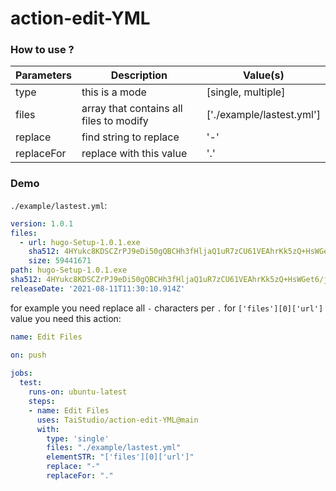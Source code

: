 # action-edit-YML

### How to use ?

| Parameters | Description | Value(s) |
| ----------- | ----------- | ----------- |
| type | this is a mode | [single, multiple] |
| files | array that contains all files to modify | ['./example/lastest.yml']
| replace | find string to replace | '-' |
| replaceFor | replace with this value | '.' |

### Demo

```./example/lastest.yml```:
```yml
version: 1.0.1
files:
  - url: hugo-Setup-1.0.1.exe
    sha512: 4HYukc8KDSCZrPJ9eDi50gQBCHh3fHljaQ1uR7zCU61VEAhrKk5zQ+HsWGet6/jmH8fVE9SYRAZeDU1m8OMeBA==
    size: 59441671
path: hugo-Setup-1.0.1.exe
sha512: 4HYukc8KDSCZrPJ9eDi50gQBCHh3fHljaQ1uR7zCU61VEAhrKk5zQ+HsWGet6/jmH8fVE9SYRAZeDU1m8OMeBA==
releaseDate: '2021-08-11T11:30:10.914Z'
```
for example you need replace all ``-`` characters per ``.`` for ``['files'][0]['url']`` value you need this action:
```yml
name: Edit Files

on: push
    
jobs:
  test:
    runs-on: ubuntu-latest
    steps:
    - name: Edit Files
      uses: TaiStudio/action-edit-YML@main
      with:
        type: 'single'
        files: "./example/lastest.yml"
        elementSTR: "['files'][0]['url']"
        replace: "-"
        replaceFor: "."
```